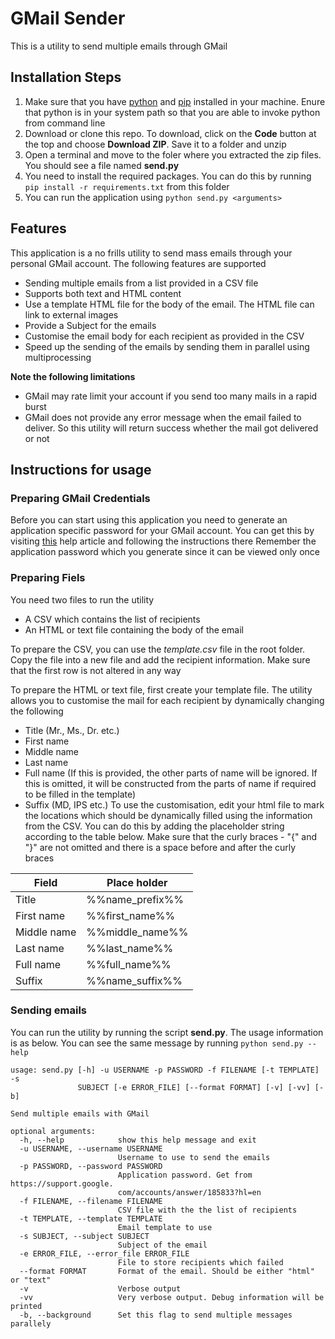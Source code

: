 # GMail Sender
This is a utility to send multiple emails through GMail

## Installation Steps
1. Make sure that you have [python](https://www.python.org/) and [pip](https://pypi.org/project/pip/) installed in your machine.   Enure that python is in your system path so that you are able to invoke python from command line
2. Download or clone this repo.  To download, click on the **Code** button at the top and choose **Download ZIP**.  Save it to a folder and unzip
3. Open a terminal and move to the foler where you extracted the zip files.  You should see a file named **send.py**
4. You need to install the required packages.  You can do this by running  `pip install -r requirements.txt` from this folder
5. You can run the application using   `python send.py <arguments>`

## Features
This application is a no frills utility to send mass emails through your personal GMail account.  The following features are supported
- Sending multiple emails from a list provided in a CSV file
- Supports both text and HTML content
- Use a template HTML file for the body of the email.  The HTML file can link to external images
- Provide a Subject for the emails
- Customise the email body for each recipient as provided in the CSV
- Speed up the sending of the emails by sending them in parallel using multiprocessing

**Note the following limitations**
- GMail may rate limit your account if you send too many mails in a rapid burst
- GMail does not provide any error message when the email failed to deliver.  So this utility will return success whether the mail got delivered or not

## Instructions for usage
### Preparing GMail Credentials
Before you can start using this application you need to generate an application specific password for your GMail account.
You can get this by visiting [this](https://support.google.com/mail/answer/185833?hl=en-GB) help article and following the instructions there
Remember the application password which you generate since it can be viewed only once

### Preparing Fiels
You need two files to run the utility
- A CSV which contains the list of recipients
- An HTML or text file containing the body of the email

To prepare the CSV, you can use the *template.csv* file in the root folder.  Copy the file into a new file and add the recipient information.  Make sure that the first row is not altered in any way

To prepare the HTML or text file, first create your template file.  The utility allows you to customise the mail for each recipient by dynamically changing the following
- Title (Mr., Ms., Dr. etc.)
- First name
- Middle name
- Last name
- Full name (If this is provided, the other parts of name will be ignored.  If this is omitted, it will be constructed from the parts of name if required to be filled in the template)
- Suffix (MD, IPS etc.)
To use the customisation, edit your html file to mark the locations which should be dynamically filled
using the information from the CSV.  You can do this by adding the placeholder string according to the 
table below.  Make sure that the curly braces - "{" and "}" are not omitted and there is a space
before and after the curly braces

| Field | Place holder|
|-------- |------------|
| Title	   | %%name_prefix%% |
| First name | %%first_name%% |
| Middle name | %%middle_name%% |
| Last name | %%last_name%% |
| Full name | %%full_name%% |
| Suffix    | %%name_suffix%% |

### Sending emails
You can run the utility by running the script **send.py**.  The usage information is as below.
You can see the same message by running
`python send.py --help`

```
usage: send.py [-h] -u USERNAME -p PASSWORD -f FILENAME [-t TEMPLATE] -s
               SUBJECT [-e ERROR_FILE] [--format FORMAT] [-v] [-vv] [-b]

Send multiple emails with GMail

optional arguments:
  -h, --help            show this help message and exit
  -u USERNAME, --username USERNAME
                        Username to use to send the emails
  -p PASSWORD, --password PASSWORD
                        Application password. Get from https://support.google.
                        com/accounts/answer/185833?hl=en
  -f FILENAME, --filename FILENAME
                        CSV file with the the list of recipients
  -t TEMPLATE, --template TEMPLATE
                        Email template to use
  -s SUBJECT, --subject SUBJECT
                        Subject of the email
  -e ERROR_FILE, --error_file ERROR_FILE
                        File to store recipients which failed
  --format FORMAT       Format of the email. Should be either "html" or "text"
  -v                    Verbose output
  -vv                   Very verbose output. Debug information will be printed
  -b, --background      Set this flag to send multiple messages parallely
```



